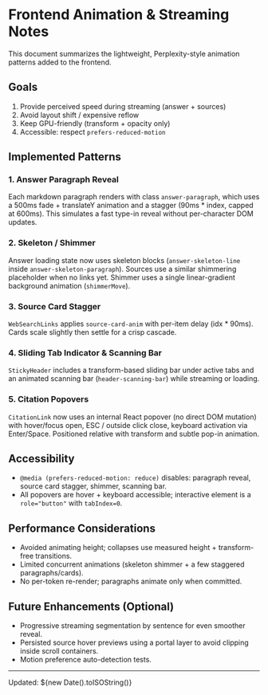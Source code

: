 # Frontend Animation & Streaming Notes

This document summarizes the lightweight, Perplexity-style animation patterns added to the frontend.

## Goals
1. Provide perceived speed during streaming (answer + sources)
2. Avoid layout shift / expensive reflow
3. Keep GPU-friendly (transform + opacity only)
4. Accessible: respect `prefers-reduced-motion`

## Implemented Patterns

### 1. Answer Paragraph Reveal
Each markdown paragraph renders with class `answer-paragraph`, which uses a 500ms fade + translateY animation and a stagger (90ms * index, capped at 600ms). This simulates a fast type-in reveal without per-character DOM updates.

### 2. Skeleton / Shimmer
Answer loading state now uses skeleton blocks (`answer-skeleton-line` inside `answer-skeleton-paragraph`). Sources use a similar shimmering placeholder when no links yet. Shimmer uses a single linear-gradient background animation (`shimmerMove`).

### 3. Source Card Stagger
`WebSearchLinks` applies `source-card-anim` with per-item delay (idx * 90ms). Cards scale slightly then settle for a crisp cascade.

### 4. Sliding Tab Indicator & Scanning Bar
`StickyHeader` includes a transform-based sliding bar under active tabs and an animated scanning bar (`header-scanning-bar`) while streaming or loading.

### 5. Citation Popovers
`CitationLink` now uses an internal React popover (no direct DOM mutation) with hover/focus open, ESC / outside click close, keyboard activation via Enter/Space. Positioned relative with transform and subtle pop-in animation.

## Accessibility
- `@media (prefers-reduced-motion: reduce)` disables: paragraph reveal, source card stagger, shimmer, scanning bar.
- All popovers are hover + keyboard accessible; interactive element is a `role="button"` with `tabIndex=0`.

## Performance Considerations
- Avoided animating height; collapses use measured height + transform-free transitions.
- Limited concurrent animations (skeleton shimmer + a few staggered paragraphs/cards).
- No per-token re-render; paragraphs animate only when committed.

## Future Enhancements (Optional)
- Progressive streaming segmentation by sentence for even smoother reveal.
- Persisted source hover previews using a portal layer to avoid clipping inside scroll containers.
- Motion preference auto-detection tests.

---
Updated: ${new Date().toISOString()}